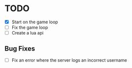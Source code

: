 # TODO

- [X] Start on the game loop
- [ ] Fix the game loop
- [ ] Create a lua api

## Bug Fixes

- [ ] Fix an error where the server logs an incorrect username

